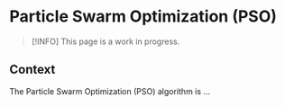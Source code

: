 # Particle Swarm Optimization (PSO)

> [!INFO]
> This page is a work in progress.

## Context

The Particle Swarm Optimization (PSO) algorithm is ...

